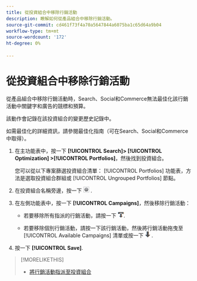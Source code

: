 ```yaml
---
title: 從投資組合中移除行銷活動
description: 瞭解如何從產品組合中移除行銷活動。
source-git-commit: cd461f73f4a70a5647844a6075ba1c65d64a9b04
workflow-type: tm+mt
source-wordcount: '172'
ht-degree: 0%

---
```


# 從投資組合中移除行銷活動

從產品組合中移除行銷活動時，Search、Social和Commerce無法最佳化該行銷活動中關鍵字和廣告的競標和預算。

該動作會記錄在該投資組合的變更歷史記錄中。

如需最佳化的詳細資訊，請參閱最佳化指南（可在Search、Social和Commerce中取得）。

1. 在主功能表中，按一下 **[!UICONTROL Search]> [!UICONTROL Optimization] >[!UICONTROL Portfolios]**，然後找到投資組合。

   您可以從以下專案篩選投資組合清單： [!UICONTROL Portfolios] 功能表，方法是選取投資組合群組或 [!UICONTROL Ungrouped Portfolios] 節點。

1. 在投資組合名稱旁邊，按一下 ![檢視/編輯設定按鈕](/help/search-social-commerce/assets/settings.png "檢視/編輯設定按鈕") .

1. 在左側功能表中，按一下 **[!UICONTROL Campaigns]**，然後移除行銷活動：

   * 若要移除所有指派的行銷活動，請按一下 ![從投資組合中移除所有行銷活動](/help/search-social-commerce/assets/arrow-remove-all.png "從投資組合中移除所有行銷活動").

   * 若要移除個別行銷活動，請按一下該行銷活動，然後將行銷活動拖曳至 [!UICONTROL Available Campaigns] 清單或按一下 ![從投資組合中移除行銷活動](/help/search-social-commerce/assets/arrow-remove.png "從投資組合中移除行銷活動") .

1. 按一下 **[!UICONTROL Save]**.

>[!MORELIKETHIS]
>
>* [將行銷活動指派至投資組合](/help/search-social-commerce/campaign-management/campaign-assign-to-portfolio.md)

